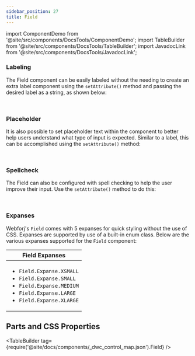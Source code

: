 ```yaml
---
sidebar_position: 27
title: Field
---
```


import ComponentDemo from '@site/src/components/DocsTools/ComponentDemo';
import TableBuilder from '@site/src/components/DocsTools/TableBuilder';
import JavadocLink from '@site/src/components/DocsTools/JavadocLink';

<JavadocLink type="engine" location="org/dwcj/component/field/Field"/>

### Labeling

The Field component can be easily labeled without the needing to create an extra label component using the `setAttribute()` method and passing the desired label as a string, as shown below: <br/>

<ComponentDemo 
path='https://demo.webforj.com/webapp/controlsamples?class=componentdemos.textboxdemos.TextBoxLabel' 
javaE='https://raw.githubusercontent.com/webforj/ControlSamples/main/src/main/java/componentdemos/textboxdemos/TextBoxLabel.java'
javaC='https://raw.githubusercontent.com/webforj/ControlSamples/main/src/main/code_snippets/textbox/Label.txt'
cssURL='https://raw.githubusercontent.com/webforj/ControlSamples/main/src/main/resources/css/textboxstyles/text_box_styles.css' 
javaHighlight='{16}'
height = '125px'
/>

<br/>

### Placeholder

It is also possible to set placeholder text within the component to better help users understand what type of input is expected. Similar to a label, this can be accomplished using the `setAttribute()` method: <br/>

<ComponentDemo 
path='https://demo.webforj.com/webapp/controlsamples?class=componentdemos.textboxdemos.TextBoxPlaceholder' 
javaE='https://raw.githubusercontent.com/webforj/ControlSamples/main/src/main/java/componentdemos/textboxdemos/TextBoxPlaceholder.java'
javaC='https://raw.githubusercontent.com/webforj/ControlSamples/main/src/main/code_snippets/textbox/Placeholder.txt'
cssURL='https://raw.githubusercontent.com/webforj/ControlSamples/main/src/main/resources/css/textboxstyles/text_box_styles.css' 
javaHighlight='{16}'
height = '125px'
/>

<br/>

### Spellcheck

The Field can also be configured with spell checking to help the user improve their input. Use the `setAttribute()` method to do this:

<ComponentDemo 
path='https://demo.webforj.com/webapp/controlsamples?class=componentdemos.textboxdemos.TextBoxSpellcheck' 
javaE='https://raw.githubusercontent.com/webforj/ControlSamples/main/src/main/java/componentdemos/textboxdemos/TextBoxSpellcheck.java'
javaC='https://raw.githubusercontent.com/webforj/ControlSamples/main/src/main/code_snippets/textbox/Spellcheck.txt'
cssURL='https://raw.githubusercontent.com/webforj/ControlSamples/main/src/main/resources/css/textboxstyles/text_box_styles.css' 
javaHighlight='{16}'
height = '125px'
/>

<br/>

### Expanses

Webforj's `Field` comes with 5 expanses for quick styling without the use of CSS. Expanses are supported by use of a built-in enum class.
Below are the various expanses supported for the `Field` component: <br/>

<ComponentDemo 
path='https://demo.webforj.com/webapp/controlsamples?class=componentdemos.textboxdemos.TextBoxExpanses' 
javaE='https://raw.githubusercontent.com/webforj/ControlSamples/main/src/main/java/componentdemos/textboxdemos/TextBoxExpanses.java'
javaC='https://raw.githubusercontent.com/webforj/ControlSamples/main/src/main/code_snippets/textbox/Expanses.txt'
cssURL='https://raw.githubusercontent.com/webforj/ControlSamples/main/src/main/resources/css/textboxstyles/text_box_styles.css' 
javaHighlight='{16,19,22,25,28}'
height = '160px'
/>

|Field Expanses|
|-|
|<ul><li>```Field.Expanse.XSMALL```</li><li>```Field.Expanse.SMALL```</li><li>```Field.Expanse.MEDIUM```</li><li>```Field.Expanse.LARGE```</li><li>```Field.Expanse.XLARGE```</li></ul>|

## Parts and CSS Properties

<TableBuilder tag={require('@site/docs/components/_dwc_control_map.json').Field} />